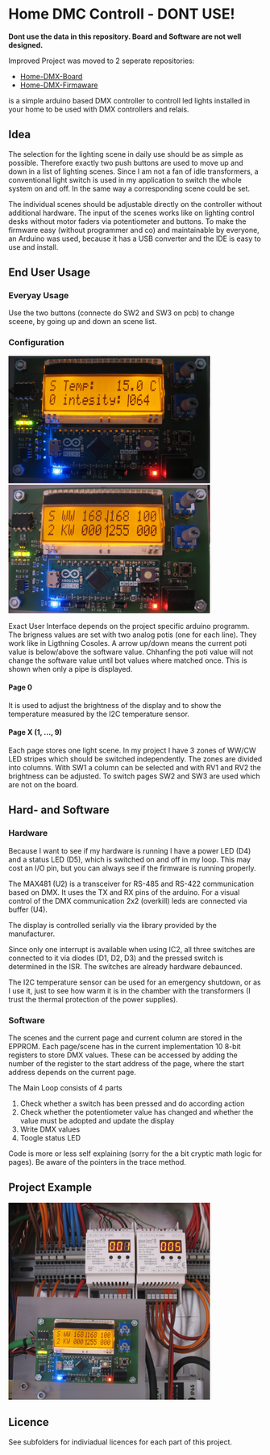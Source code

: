 # Home DMC Controll - DONT USE!
**Dont use the data in this repository. Board and Software are not well designed.**

Improved Project was moved to 2 seperate repositories:
- [Home-DMX-Board](https://github.com/jonolt/Home-DMX-Board)
- [Home-DMX-Firmaware](https://github.com/jonolt/Home-DMX-Firmaware)

is a simple arduino based DMX controller to controll led lights installed in your home to be used with DMX controllers and relais.

## Idea

The selection for the lighting scene in daily use should be as simple as possible. Therefore exactly two push buttons are used to move up and down in a list of lighting scenes. Since I am not a fan of idle transformers, a conventional light switch is used in my application to switch the whole system on and off. In the same way a corresponding scene could be set.

The individual scenes should be adjustable directly on the controller without additional hardware. The input of the scenes works like on lighting control desks without motor faders via potentiometer and buttons. To make the firmware easy (without programmer and co) and maintainable by everyone, an Arduino was used, because it has a USB converter and the IDE is easy to use and install.

## End User Usage

### Everyay Usage

Use the two buttons (connecte do SW2 and SW3 on pcb) to change sceene, by going up and down an scene list.

### Configuration

<img src="./steuerung_page0.JPG" alt="drawing" width="400"/>
<img src="./steuerung_page2.JPG" alt="drawing" width="400"/>

Exact User Interface depends on the project specific arduino programm. The brigness values are set with two analog potis (one for each line). They work like in Ligthning Cosoles. A arrow up/down means the current poti value is below/above the software value. Chhanfing the poti value will not change the software value until bot values where matched once. This is shown when only a pipe is displayed.

#### Page 0

It is used to adjust the brightness of the display and to show the temperature measured by the I2C temperature sensor.

#### Page X (1, ..., 9)

Each page stores one light scene. In my project I have 3 zones of WW/CW LED stripes which should be switched independently. The zones are divided into columns. With SW1 a column can be selected and with RV1 and RV2 the brightness can be adjusted. To switch pages SW2 and SW3 are used which are not on the board. 

## Hard- and Software

### Hardware

Because I want to see if my hardware is running I have a power LED (D4) and a status LED (D5), which is switched on and off in my loop. This may cost an I/O pin, but you can always see if the firmware is running properly.

The MAX481 (U2) is a transceiver for RS-485 and RS-422 communication based on DMX. It uses the TX and RX pins of the arduino. For a visual control of the DMX communication 2x2 (overkill) leds are connected via buffer (U4).

The display is controlled serially via the library provided by the manufacturer.

Since only one interrupt is available when using IC2, all three switches are connected to it via diodes (D1, D2, D3) and the pressed switch is determined in the ISR. The switches are already hardware debaunced.

The I2C temperature sensor can be used for an emergency shutdown, or as I use it, just to see how warm it is in the chamber with the transformers (I trust the thermal protection of the power supplies).

### Software

The scenes and the current page and current column are stored in the EPPROM. Each page/scene has in the current implementation 10 8-bit registers to store DMX values. These can be accessed by adding the number of the register to the start address of the page, where the start address depends on the current page.

The Main Loop consists of 4 parts

1. Check whether a switch has been pressed and do according action
2. Check whether the potentiometer value has changed and whether the value must be adopted and update the display
3. Write DMX values
4. Toogle status LED

Code is more or less self explaining (sorry for the a bit cryptic math logic for pages). Be aware of the pointers in the trace method.


## Project Example

<img src="./steuerung_total.JPG" alt="drawing" width="400"/>

## Licence

See subfolders for indiviadual licences for each part of this project.
